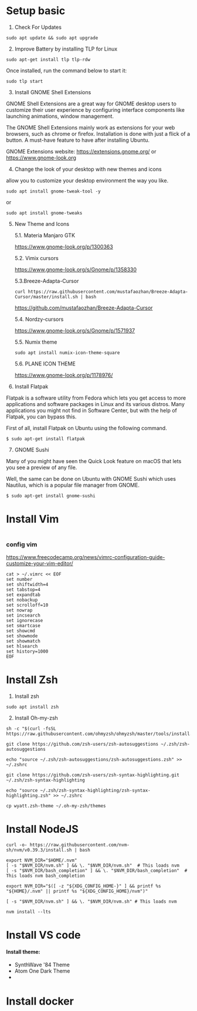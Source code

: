 # Setup basic
1. Check For Updates
```
sudo apt update && sudo apt upgrade
```

2. Improve Battery by installing TLP for Linux

```
sudo apt-get install tlp tlp-rdw
```
Once installed, run the command below to start it:

```
sudo tlp start
```
3. Install GNOME Shell Extensions

GNOME Shell Extensions are a great way for GNOME desktop users to customize their user experience by configuring interface components like launching animations, window management.

The GNOME Shell Extensions mainly work as extensions for your web browsers, such as chrome or firefox. Installation is done with just a flick of a button. A must-have feature to have after installing Ubuntu.

GNOME Extensions website: https://extensions.gnome.org/ or 
https://www.gnome-look.org

4. Change the look of your desktop with new themes and icons

allow you to customize your desktop environment the way you like.
```
sudo apt install gnome-tweak-tool -y
```
or

``` 
sudo apt install gnome-tweaks
```

5. New Theme and Icons
   
   5.1. Materia Manjaro GTK 

   https://www.gnome-look.org/p/1300363

    5.2. Vimix cursors

    https://www.gnome-look.org/s/Gnome/p/1358330


    5.3.Breeze-Adapta-Cursor

    ```
    curl https://raw.githubusercontent.com/mustafaozhan/Breeze-Adapta-Cursor/master/install.sh | bash
    ```

    https://github.com/mustafaozhan/Breeze-Adapta-Cursor

    5.4. Nordzy-cursors

    https://www.gnome-look.org/s/Gnome/p/1571937

    5.5. Numix theme
    
    ```
    sudo apt install numix-icon-theme-square
    ```

    5.6. PLANE ICON THEME
    
    https://www.gnome-look.org/p/1178976/

6. Install Flatpak

Flatpak is a software utility from Fedora which lets you get access to more applications and software packages in Linux and its various distros. Many applications you might not find in Software Center, but with the help of Flatpak, you can bypass this.

First of all, install Flatpak on Ubuntu using the following command.
```
$ sudo apt-get install flatpak
```
7. GNOME Sushi

Many of you might have seen the Quick Look feature on macOS that lets you see a preview of any file.

Well, the same can be done on Ubuntu with GNOME Sushi which uses Nautilus, which is a popular file manager from GNOME.
```
$ sudo apt-get install gnome-sushi
```
# Install Vim

```
```

### config vim

https://www.freecodecamp.org/news/vimrc-configuration-guide-customize-your-vim-editor/

```
cat > ~/.vimrc << EOF
set number
set shiftwidth=4
set tabstop=4
set expandtab
set nobackup
set scrolloff=10
set nowrap
set incsearch
set ignorecase
set smartcase
set showcmd
set showmode
set showmatch
set hlsearch
set history=1000
EOF
```
# Install Zsh

1. Install zsh
   
```
sudo apt install zsh
```

2. Install Oh-my-zsh

```
sh -c "$(curl -fsSL https://raw.githubusercontent.com/ohmyzsh/ohmyzsh/master/tools/install.sh)"
```
```
git clone https://github.com/zsh-users/zsh-autosuggestions ~/.zsh/zsh-autosuggestions

echo "source ~/.zsh/zsh-autosuggestions/zsh-autosuggestions.zsh" >> ~/.zshrc                           
```

```
git clone https://github.com/zsh-users/zsh-syntax-highlighting.git ~/.zsh/zsh-syntax-highlighting

echo "source ~/.zsh/zsh-syntax-highlighting/zsh-syntax-highlighting.zsh" >> ~/.zshrc
```

```
cp wyatt.zsh-theme ~/.oh-my-zsh/themes 
```

# Install NodeJS

```
curl -o- https://raw.githubusercontent.com/nvm-sh/nvm/v0.39.3/install.sh | bash
```

```
export NVM_DIR="$HOME/.nvm"                                                                                             [ -s "$NVM_DIR/nvm.sh" ] && \. "$NVM_DIR/nvm.sh"  # This loads nvm                                                      [ -s "$NVM_DIR/bash_completion" ] && \. "$NVM_DIR/bash_completion"  # This loads nvm bash_completion  
```
   
```
export NVM_DIR="$([ -z "${XDG_CONFIG_HOME-}" ] && printf %s "${HOME}/.nvm" || printf %s "${XDG_CONFIG_HOME}/nvm")"
```

```
[ -s "$NVM_DIR/nvm.sh" ] && \. "$NVM_DIR/nvm.sh" # This loads nvm
```

```
nvm install --lts
```

# Install VS code

#### Install theme: 
- SynthWave '84 Theme
- Atom One Dark Theme
- 

# Install docker
